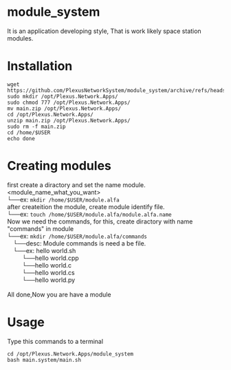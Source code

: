 # module_system
It is an application developing style, That is work likely space station modules.
# Installation
```
wget https://github.com/PlexusNetworkSystem/module_system/archive/refs/heads/main.zip
sudo mkdir /opt/Plexus.Network.Apps/
sudo chmod 777 /opt/Plexus.Network.Apps/
mv main.zip /opt/Plexus.Network.Apps/
cd /opt/Plexus.Network.Apps/
unzip main.zip /opt/Plexus.Network.Apps/
sudo rm -f main.zip
cd /home/$USER
echo done
```

# Creating modules
first create a diractory and set the name module.<module_name_what_you_want></br>
└──ex: ```mkdir /home/$USER/module.alfa```</br>
after createition the module, create module identify file.</br>
└──ex: ```touch /home/$USER/module.alfa/module.alfa.name```</br>
Now we need the commands, for this, create diractory with name "commands" in module</br>
└──ex: ```mkdir /home/$USER/module.alfa/commands```</br>
&emsp;└──desc: Module commands is need a be file. </br>
&emsp;└──ex: hello world.sh</br>
&emsp;&ensp;&ensp;&ensp;└──hello world.cpp</br>
&emsp;&ensp;&ensp;&ensp;└──hello world.c </br>
&emsp;&ensp;&ensp;&ensp;└──hello world.cs</br>
&emsp;&ensp;&ensp;&ensp;└──hello world.py</br>
</br>
All done,Now you are have a module</br>

# Usage
Type this commands to a terminal
```
cd /opt/Plexus.Network.Apps/module_system
bash main.system/main.sh
```

